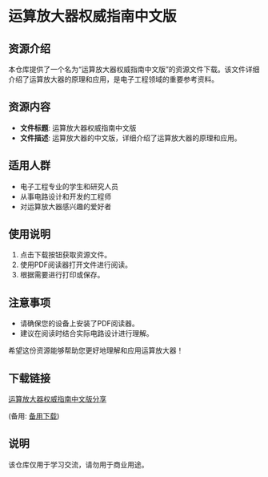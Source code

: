 # 运算放大器权威指南中文版

## 资源介绍

本仓库提供了一个名为“运算放大器权威指南中文版”的资源文件下载。该文件详细介绍了运算放大器的原理和应用，是电子工程领域的重要参考资料。

## 资源内容

- **文件标题**: 运算放大器权威指南中文版
- **文件描述**: 运算放大器的中文版，详细介绍了运算放大器的原理和应用。

## 适用人群

- 电子工程专业的学生和研究人员
- 从事电路设计和开发的工程师
- 对运算放大器感兴趣的爱好者

## 使用说明

1. 点击下载按钮获取资源文件。
2. 使用PDF阅读器打开文件进行阅读。
3. 根据需要进行打印或保存。

## 注意事项

- 请确保您的设备上安装了PDF阅读器。
- 建议在阅读时结合实际电路设计进行理解。

希望这份资源能够帮助您更好地理解和应用运算放大器！

## 下载链接
[运算放大器权威指南中文版分享]() 

(备用: [备用下载](https://pan.baidu.com/s/1U-BbT-W22UA2GeBkxFBK5w?pwd=1234))

## 说明

该仓库仅用于学习交流，请勿用于商业用途。

